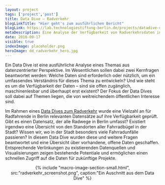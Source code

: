 ```yaml
---
layout: project
tags: ['project','post']
title: Data Dive – Radverkehr
blogLinkTitle: "Hier geht's zum ausführlichen Bericht"
blogLink: https://lab.technologiestiftung-berlin.de/projects/datadive-cycling/de/
metaDescription: Eine Analyse der Verfügbarkeit von Radverkehrsdaten in Berlin
date: 2018-09-17
visible: true
indexImage: placeholder.png
heroImage: dd_radverkehr_hero.jpg
---
```


Ein Data Dive ist eine ausführliche Analyse eines Themas aus datenzentrierter Perspektive. Im Wesentlichen sollen dabei zwei Kernfragen beantwortet werden: Welche Daten sind erforderlich oder nützlich, um ein umfassendes Verständnis für dieses Thema zu entwickeln? Und wie steht es um die Verfügbarkeit der Daten – sind sie offen zugänglich, maschinenlesbar und überhaupt erst existent? Der Fokus der Data Dives soll dabei auf Themen liegen, die von weitreichendem öffentlichen Interesse sind.

Im Rahmen eines [Data Dives zum Radverkehr](https://lab.technologiestiftung-berlin.de/projects/datadive-cycling/de/) wurde eine Vielzahl an für Radfahrende in Berlin relevanten Datensätze auf ihre Verfügbarkeit geprüft. Gibt es einen Datensatz, der alle Radwege in Berlin umfasst? Existiert irgendwo eine Übersicht von den Standorten aller Fahrradbügel in der Stadt? Wissen wir, wo in der Stadt besonders viele Fahrradunfälle passieren? In diesem Data Dive wurden diese und weitere Fragen beantwortet und eine Übersicht über vorhandene, offene Daten geschaffen. Entsprechende Verlinkungen zu existierenden Datenquellen und Visualisierungen zeigen bestehende Potentiale und ermöglichen einen schnellen Zugriff auf die Daten für zukünftige Projekte.

<center>
{% include "macro-image-section-small.html", src:"radverkehr_screenshot.png", caption:"Ein Auschnitt aus dem Data Dive" %}
</center>
